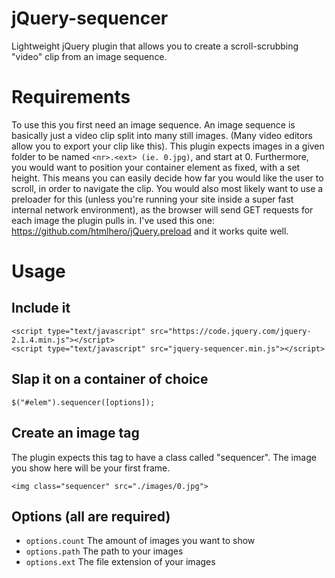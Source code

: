 # jQuery-sequencer
Lightweight jQuery plugin that allows you to create a scroll-scrubbing "video" clip from an image sequence.

# Requirements
To use this you first need an image sequence. An image sequence is basically just a video clip split into many still images. (Many video editors allow you to export your clip like this). This plugin expects images in a given folder to be named `<nr>.<ext> (ie. 0.jpg)`, and start at 0. Furthermore, you would want to position your container element as fixed, with a set height. This means you can easily decide how far you would like the user to scroll, in order to navigate the clip.
You would also most likely want to use a preloader for this (unless you're running your site inside a super fast internal network environment), as the browser will send GET requests for each image the plugin pulls in. I've used this one: https://github.com/htmlhero/jQuery.preload and it works quite well.

# Usage
## Include it
```
<script type="text/javascript" src="https://code.jquery.com/jquery-2.1.4.min.js"></script>
<script type="text/javascript" src="jquery-sequencer.min.js"></script>
```

## Slap it on a container of choice
```
$("#elem").sequencer([options]);
```

## Create an image tag
The plugin expects this tag to have a class called "sequencer". The image you show here will be your first frame.
```
<img class="sequencer" src="./images/0.jpg">
```

## Options (all are required)
- `options.count` The amount of images you want to show
- `options.path` The path to your images
- `options.ext` The file extension of your images
